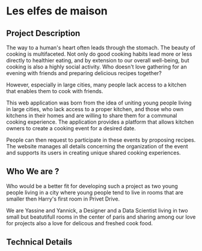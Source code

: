 # Les elfes de maison

## Project Description

The way to a human's heart often leads through the stomach. The beauty of cooking is multifaceted. Not only do good cooking habits lead more or less directly to healthier eating, and by extension to our overall well-being, but cooking is also a highly social activity. Who doesn't love gathering for an evening with friends and preparing delicious recipes together?

However, especially in large cities, many people lack access to a kitchen that enables them to cook with friends.

This web application was born from the idea of uniting young people living in large cities, who lack access to a proper kitchen, and those who own kitchens in their homes and are willing to share them for a communal cooking experience. The application provides a platform that allows kitchen owners to create a cooking event for a desired date.

People can then request to participate in these events by proposing recipes. The website manages all details concerning the organization of the event and supports its users in creating unique shared cooking experiences.

## Who We are ? 

Who would be a better fit for developing such a project as two young people living in a city where young people tend to live in rooms that are smaller then Harry's first room in Privet Drive. 

We are Yassine and Yannick, a Designer and a Data Scientist living in two small but beatutifull rooms in the center of paris and sharing among our love for projects also a love for delicous and freshed cook food.

## Technical Details


